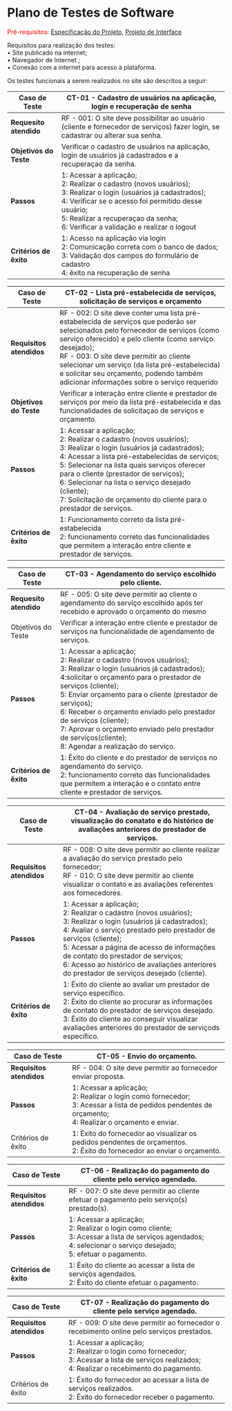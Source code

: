 # Plano de Testes de Software
<span style="color:red">Pré-requisitos: <a href="2-Especificação do Projeto.md"> Especificação do Projeto</a></span>, <a href="3-Projeto de Interface.md"> Projeto de Interface</a>

Requisitos para realização dos testes:<br>
• Site publicado na internet;<br>
• Navegador de Internet ;<br>
• Conexão com a internet para acesso à plataforma.


Os testes funcionais a serem realizados no site são descritos a seguir:

|**Caso de Teste**|**CT-01 - Cadastro de usuários na aplicação, login e recuperação de senha**|
|---------------------|----------------------------------------------------------------|
|**Requesito atendido**|RF - 001: O site deve possibilitar ao usuário (cliente e fornecedor de serviços) fazer login, se cadastrar ou alterar sua senha.
|**Objetivos do Teste**|Verificar o cadastro de usuários na aplicação, login de usuários já cadastrados e a recuperaçao da senha.|
|**Passos**|1: Acessar a aplicação;<br>2: Realizar o cadastro (novos usuários);<br>3: Realizar o login (usuários já cadastrados);<br>4: Verificar se o acesso foi permitido desse usuário;<br>5: Realizar a recuperaçao da senha;<br>6: Verificar a validação e realizar o logout|
|**Critérios de êxito**|1: Acesso na aplicação via login<br>2: Comunicação correta com o banco de dados;<br>3: Validação dos campos do formulário de cadastro<br>4: êxito na recuperação de senha |

|**Caso de Teste**|**CT-02 - Lista pré-estabelecida de serviços, solicitação de serviços e orçamento**|
|---------------------|----------------------------------------------------------------|
|**Requisitos atendidos**|RF - 002: O site deve conter uma lista pré-estabelecida de serviços que poderão ser selecionados pelo fornecedor de serviços (como serviço oferecido) e pelo cliente (como serviço desejado);<br> RF - 003: O site deve permitir ao cliente selecionar um serviço (da lista pré-estabelecida) e solicitar seu orçamento, podendo também adicionar informações sobre o serviço requerido
|**Objetivos do Teste**|Verificar a interação entre cliente e prestador de serviços por meio da lista pré-estabelecida e das funcionalidades de solicitaçao de serviços e orçamento. |
|**Passos**|1: Acessar a aplicação;<br>2: Realizar o cadastro (novos usuários);<br>3: Realizar o login (usuários já cadastrados);<br>4: Acessar a lista pré-estabelecidas de serviços;<br>5: Selecionar na lista quais serviços oferecer para o cliente (prestador de serviços);<br>6: Selecionar na lista o serviço desejado (cliente);<br>7:  Solicitação de orçamento do cliente para o prestador de serviços. |
|**Critérios de êxito**|1: Funcionamento correto da lista pré-estabelecida<br>2: funcionamento correto das funcionalidades que permitem a interação entre cliente e prestador de serviços.

|**Caso de Teste**|**CT-03 - Agendamento do serviço escolhido pelo cliente.**|
|---------------------|----------------------------------------------------------------|
|**Requesito atendido**|RF - 005: O site deve permitir ao cliente o agendamento do serviço escolhido após ter recebido e aprovado o orçamento do mesmo
|Objetivos do Teste   |Verificar a interação entre cliente e prestador de serviços na funcionalidade de agendamento de serviços. |
|**Passos**|1: Acessar a aplicação;<br>2: Realizar o cadastro (novos usuários);<br>3: Realizar o login (usuários já cadastrados);<br>4:solicitar o orçamento para o prestador de serviços (cliente);<br>5: Enviar orçamento para o cliente (prestador de serviços);<br>6: Receber o orçamento enviado pelo prestador de serviços (cliente);<br>7: Aprovar o orçamento enviado pelo prestador de serviços(cliente);<br>8: Agendar a realização do serviço. |
|**Critérios de êxito**|1: Êxito do cliente e do prestador de serviços no agendamento do serviço.<br>2: funcionamento correto das funcionalidades que permitem a interação e o contato entre cliente e prestador de serviços.

|**Caso de Teste**|**CT-04 - Avaliação do serviço prestado, visualização do conatato e do histórico de avaliações anteriores do prestador de serviços.**|
|---------------------|----------------------------------------------------------------|
|**Requisitos atendidos**|RF - 008: O site deve permitir ao cliente realizar a avaliação do serviço prestado pelo fornecedor;<br>RF - 010: O site deve permitir ao cliente visualizar o contato e as avaliações referentes aos fornecedores. |
|**Passos**|1: Acessar a aplicação;<br>2: Realizar o cadastro (novos usuários);<br>3: Realizar o login (usuários já cadastrados);<br>4: Avaliar o serviço prestado pelo prestador de serviços (cliente);<br>5: Acessar a página de acesso de informações de contato do prestador de serviços;<br>6: Acesso ao histórico de avaliações anteriores do prestador de serviços desejado (cliente).|
|**Critérios de êxito**|1: Êxito do cliente ao avaliar um prestador de serviço específico.<br>2:  Êxito do cliente ao procurar as informações de contato do prestador de serviços desejado.<br>3: Êxito do cliente ao conseguir visualizar avaliações anteriores do prestador de serviçods específico.

|**Caso de Teste**|**CT-05 - Envio do orçamento.**|
|---------------------|----------------------------------------------------------------|
|**Requisitos atendidos**|RF - 004: O site deve permitir ao fornecedor enviar proposta.	                                                       |
|**Passos**|1: Acessar a aplicação;<br>2: Realizar o login como fornecedor;<br>3: Acessar a lista de pedidos pendentes de orçamento;<br>4: Realizar o orçamento e enviar.|
|Critérios de êxito   |1: Êxito do fornecedor ao visualizar os pedidos pendentes de orçamentos.<br>2:  Êxito do fornecedor ao enviar o orçamento.

|**Caso de Teste**|**CT-06 - Realização do pagamento do cliente pelo serviço agendado.**|
|---------------------|----------------------------------------------------------------|
|**Requisitos atendidos**|RF - 007: O site deve permitir ao cliente efetuar o pagamento pelo serviço(s) prestado(s).	                                               |
|**Passos**|1: Acessar a aplicação;<br>2: Realizar o login como cliente;<br>3: Acessar a lista de serviços agendados;<br>4: selecionar o serviço desejado;<br>5: efetuar o pagamento.|
|**Critérios de êxito**|1: Êxito do cliente ao acessar a lista de serviços agendados.<br>2:  Êxito do cliente efetuar o pagamento.

|**Caso de Teste**|**CT-07 - Realização do pagamento do cliente pelo serviço agendado.**|
|---------------------|----------------------------------------------------------------|
|**Requisitos atendidos**|RF - 009: O site deve permitir ao fornecedor o recebimento online pelo serviços prestados.		                                               	 |
|**Passos**|1: Acessar a aplicação;<br>2: Realizar o login como fornecedor;<br>3: Acessar a lista de serviços realizados;<br>4: Realizar o recebimento do pagamento.|
|Critérios de êxito   |1: Êxito do fornecedor ao acessar a lista de serviços realizados.<br>2:  Êxito do fornecedor receber o pagamento.

